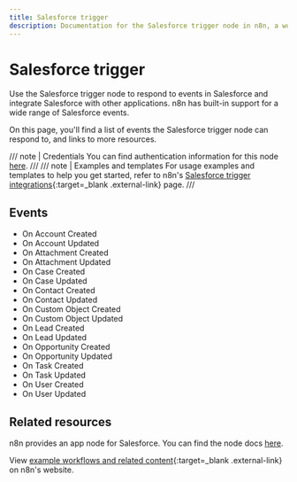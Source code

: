 ```yaml
---
title: Salesforce trigger
description: Documentation for the Salesforce trigger node in n8n, a workflow automation platform. Includes details of operations and configuration, and links to examples and credentials information.
---
```

# Salesforce trigger


Use the Salesforce trigger node to respond to events in Salesforce and integrate Salesforce with other applications. n8n has built-in support for a wide range of Salesforce events.

On this page, you'll find a list of events the Salesforce trigger node can respond to, and links to more resources.

///  note  | Credentials
You can find authentication information for this node [here](/integrations/builtin/credentials/salesforce/).
///
///  note  | Examples and templates
For usage examples and templates to help you get started, refer to n8n's [Salesforce trigger integrations](https://n8n.io/integrations/salesforce-trigger/){:target=_blank .external-link} page.
///

## Events

* On Account Created
* On Account Updated
* On Attachment Created
* On Attachment Updated
* On Case Created
* On Case Updated
* On Contact Created
* On Contact Updated
* On Custom Object Created
* On Custom Object Updated
* On Lead Created
* On Lead Updated
* On Opportunity Created
* On Opportunity Updated
* On Task Created
* On Task Updated
* On User Created
* On User Updated

## Related resources

n8n provides an app node for Salesforce. You can find the node docs [here](/integrations/builtin/app-nodes/n8n-nodes-base.salesforce/).

View [example workflows and related content](https://n8n.io/integrations/salesforce-trigger/){:target=_blank .external-link} on n8n's website.
